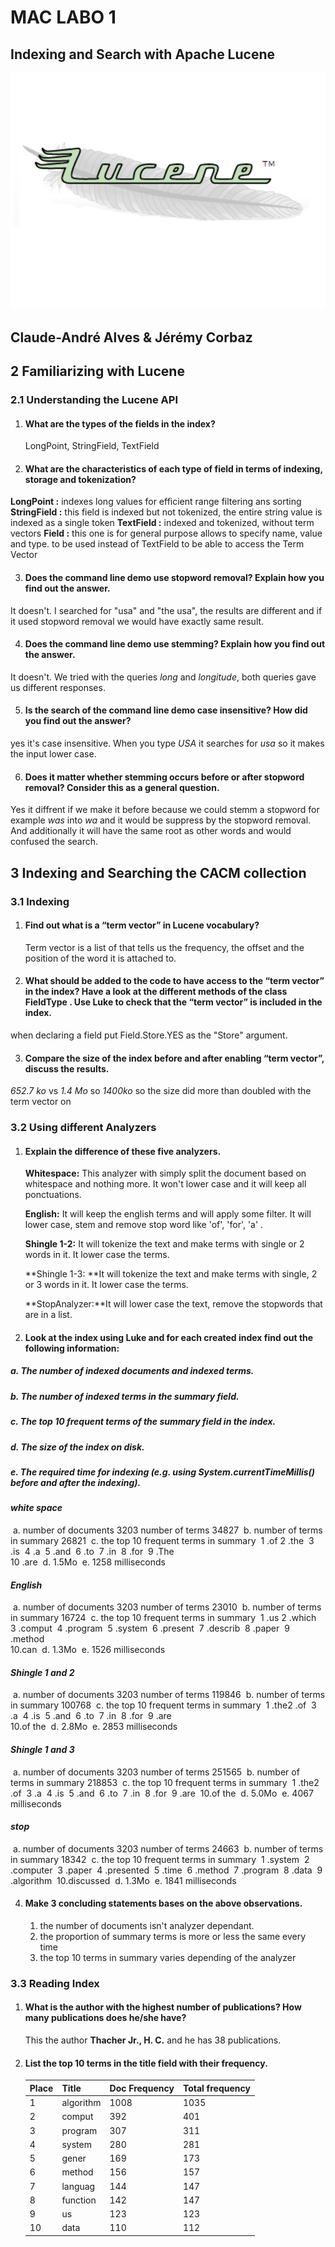 # MAC LABO 1 

## Indexing and Search with Apache Lucene

![apache-lucene-and-solr-4-3-released](apache-lucene-and-solr-4-3-released.png)

## Claude-André Alves & Jérémy Corbaz



























## 2 Familiarizing with Lucene

### 2.1 Understanding the Lucene API

1. #### What are the types of the fields in the index?
	
	LongPoint, StringField, TextField
	
2. #### What are the characteristics of each type of field in terms of indexing, storage and tokenization?

  **LongPoint :** indexes long values for efficient range filtering ans sorting
  **StringField :** this field is indexed but not tokenized, the entire string value is indexed as a single token
  **TextField :** indexed and tokenized, without term vectors
  **Field :** this one is for general purpose allows to specify name, value and type. to be used instead of TextField to be able to access the Term Vector

3. #### Does the command line demo use stopword removal? Explain how you find out the answer.

  It doesn't. I searched for "usa" and "the usa", the results are different and if it used stopword removal we would have exactly same result.

4. #### Does the command line demo use stemming? Explain how you find out the answer.

  It doesn't. We tried with the queries *long* and *longitude*, both queries gave us different responses.

5. #### Is the search of the command line demo case insensitive? How did you find out the answer?

  yes it's case insensitive. When you type *USA* it searches for *usa* so it makes the input lower case.

6. #### Does it matter whether stemming occurs before or after stopword removal? Consider this as a general question.

  Yes it diffrent if we make it before because we could stemm a stopword for example *was* into *wa* and it would be suppress by the stopword removal. And additionally it will have the same root as other words and would confused the search.

## 3 Indexing and Searching the CACM collection

### 3.1 Indexing

1. #### Find out what is a “term vector” in Lucene vocabulary?
	
	Term vector is a list of that tells us the frequency, the offset and the position of the word it is attached to.
	
2. #### What should be added to the code to have access to the “term vector” in the index? Have a look at the different methods of the class FieldType . Use Luke to check that the “term vector” is included in the index.

  when declaring a field put Field.Store.YES as the "Store" argument. 

3. #### Compare the size of the index before and after enabling “term vector”, discuss the results.

  *652.7 ko* vs *1.4 Mo* so *1400ko* so the size did more than doubled with the term vector on

### 3.2 Using different Analyzers

1. #### Explain the difference of these five analyzers.

   **Whitespace:** This analyzer with simply split the document based on whitespace and nothing more. It won't lower case and it will keep all ponctuations.

   **English:** It will keep the english terms and will apply some filter. It will lower case, stem and remove stop word like 'of', 'for', 'a' .

   **Shingle 1-2:** It will tokenize the text and make terms with single or 2 words in it. It lower case the terms.

   **Shingle 1-3: **It will tokenize the text and make terms with single, 2 or 3 words in it. It lower case the terms.

   **StopAnalyzer:**It will lower case the text, remove the stopwords that are in a list.

2. #### Look at the index using Luke and for each created index find out the following information:

  ##### a. The number of indexed documents and indexed terms.

  ##### b. The number of indexed terms in the summary field.

  ##### c. The top 10 frequent terms of the summary field in the index.

  ##### d. The size of the index on disk.

  ##### e. The required time for indexing (e.g. using System.currentTimeMillis() before and after the indexing).

#### *white space*

​	a. number of documents 3203 number of terms 34827
​	b. number of terms in summary 26821
​	c. the top 10 frequent terms in summary
​		1 .of
​		2 .the
​		3 .is
​		4 .a
​		5 .and
​		6 .to
​		7 .in
​		8 .for
​		9 .The 	
​		10 .are
​	d. 1.5Mo
​	e. 1258 milliseconds

#### *English*

​	a. number of documents 3203 number of terms 23010
​	b. number of terms in summary 16724
​	c. the top 10 frequent terms in summary
​		1 .us
​		2 .which
​		3 .comput
​		4 .program
​		5 .system
​		6 .present
​		7 .describ
​		8 .paper
​		9 .method	 	
​		10.can
​	d. 1.3Mo
​	e. 1526 milliseconds

#### *Shingle 1 and 2*

​	a. number of documents 3203 number of terms 119846
​	b. number of terms in summary 100768
​	c. the top 10 frequent terms in summary
​		1 .the
​		2 .of
​		3 .a
​		4 .is
​		5 .and
​		6 .to
​		7 .in
​		8 .for
​		9 .are 	
​		10.of the
​	d. 2.8Mo
​	e. 2853 milliseconds

#### *Shingle 1 and 3*

​	a. number of documents 3203 number of terms 251565
​	b. number of terms in summary 218853
​	c. the top 10 frequent terms in summary
​		1 .the
​		2 .of
​		3 .a
​		4 .is
​		5 .and
​		6 .to
​		7 .in
​		8 .for
​		9 .are
​		10.of the
​	d. 5.0Mo
​	e. 4067 milliseconds

#### *stop*

​	a. number of documents 3203 number of terms 24663
​	b. number of terms in summary 18342
​	c. the top 10 frequent terms in summary
​		1 .system
​		2 .computer
​		3 .paper
​		4 .presented
​		5 .time
​		6 .method
​		7 .program
​		8 .data
​		9 .algorithm
​		10.discussed
​	d. 1.3Mo
​	e. 1841 milliseconds

4. #### Make 3 concluding statements bases on the above observations.
	
	1. the number of documents isn't analyzer dependant.
	2. the proportion of summary terms is more or less the same every time
	3. the top 10 terms in summary varies depending of the analyzer
	

### 3.3 Reading Index

1. #### What is the author with the highest number of publications? How many publications does he/she have?

   This the author **Thacher Jr., H. C.** and he has 38 publications.

2. #### List the top 10 terms in the title field with their frequency.

   | Place | Title     | Doc Frequency | Total frequency |
   | ----- | --------- | ------------- | --------------- |
   | 1     | algorithm | 1008          | 1035            |
   | 2     | comput    | 392           | 401             |
   | 3     | program   | 307           | 311             |
   | 4     | system    | 280           | 281             |
   | 5     | gener     | 169           | 173             |
   | 6     | method    | 156           | 157             |
   | 7     | languag   | 144           | 147             |
   | 8     | function  | 142           | 147             |
   | 9     | us        | 123           | 123             |
   | 10    | data      | 110           | 112             |

   